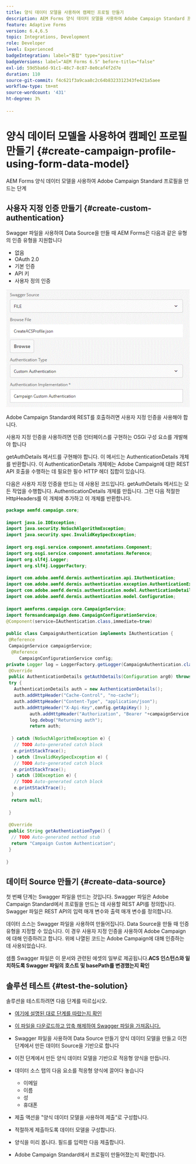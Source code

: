 ```yaml
---
title: 양식 데이터 모델을 사용하여 캠페인 프로필 만들기
description: AEM Forms 양식 데이터 모델을 사용하여 Adobe Campaign Standard 프로필을 만드는 단계
feature: Adaptive Forms
version: 6.4,6.5
topic: Integrations, Development
role: Developer
level: Experienced
badgeIntegration: label="통합" type="positive"
badgeVersions: label="AEM Forms 6.5" before-title="false"
exl-id: 59d5ba6d-91c1-48c7-8c87-8e0caf4f2d7e
duration: 110
source-git-commit: f4c621f3a9caa8c2c64b8323312343fe421a5aee
workflow-type: tm+mt
source-wordcount: '431'
ht-degree: 3%

---
```


# 양식 데이터 모델을 사용하여 캠페인 프로필 만들기 {#create-campaign-profile-using-form-data-model}

AEM Forms 양식 데이터 모델을 사용하여 Adobe Campaign Standard 프로필을 만드는 단계

## 사용자 지정 인증 만들기 {#create-custom-authentication}

Swagger 파일을 사용하여 Data Source을 만들 때 AEM Forms은 다음과 같은 유형의 인증 유형을 지원합니다

* 없음
* OAuth 2.0
* 기본 인증
* API 키
* 사용자 정의 인증

![campaigningfdm](assets/campaignfdm.gif)

Adobe Campaign Standard에 REST를 호출하려면 사용자 지정 인증을 사용해야 합니다.

사용자 지정 인증을 사용하려면 인증 인터페이스를 구현하는 OSGi 구성 요소를 개발해야 합니다

getAuthDetails 메서드를 구현해야 합니다. 이 메서드는 AuthenticationDetails 개체를 반환합니다. 이 AuthenticationDetails 개체에는 Adobe Campaign에 대한 REST API 호출을 수행하는 데 필요한 필수 HTTP 헤더 집합이 있습니다.

다음은 사용자 지정 인증을 만드는 데 사용된 코드입니다. getAuthDetails 메서드는 모든 작업을 수행합니다. AuthenticationDetails 개체를 만듭니다. 그런 다음 적절한 HttpHeaders를 이 개체에 추가하고 이 개체를 반환합니다.

```java
package aemfd.campaign.core;

import java.io.IOException;
import java.security.NoSuchAlgorithmException;
import java.security.spec.InvalidKeySpecException;

import org.osgi.service.component.annotations.Component;
import org.osgi.service.component.annotations.Reference;
import org.slf4j.Logger;
import org.slf4j.LoggerFactory;

import com.adobe.aemfd.dermis.authentication.api.IAuthentication;
import com.adobe.aemfd.dermis.authentication.exception.AuthenticationException;
import com.adobe.aemfd.dermis.authentication.model.AuthenticationDetails;
import com.adobe.aemfd.dermis.authentication.model.Configuration;

import aemforms.campaign.core.CampaignService;
import formsandcampaign.demo.CampaignConfigurationService;
@Component(service=IAuthentication.class,immediate=true)

public class CampaignAuthentication implements IAuthentication {
 @Reference
 CampaignService campaignService;
  @Reference
     CampaignConfigurationService config;
private Logger log = LoggerFactory.getLogger(CampaignAuthentication.class);
 @Override
 public AuthenticationDetails getAuthDetails(Configuration arg0) throws AuthenticationException {
 try {
   AuthenticationDetails auth = new AuthenticationDetails();
   auth.addHttpHeader("Cache-Control", "no-cache");
   auth.addHttpHeader("Content-Type", "application/json");
   auth.addHttpHeader("X-Api-Key",config.getApiKey() );
         auth.addHttpHeader("Authorization", "Bearer "+campaignService.getAccessToken());
         log.debug("Returning auth");
         return auth;
   
  } catch (NoSuchAlgorithmException e) {
   // TODO Auto-generated catch block
   e.printStackTrace();
  } catch (InvalidKeySpecException e) {
   // TODO Auto-generated catch block
   e.printStackTrace();
  } catch (IOException e) {
   // TODO Auto-generated catch block
   e.printStackTrace();
  }
  return null;
  
 }

 @Override
 public String getAuthenticationType() {
  // TODO Auto-generated method stub
  return "Campaign Custom Authentication";
 }

}
```

## 데이터 Source 만들기 {#create-data-source}

첫 번째 단계는 Swagger 파일을 만드는 것입니다. Swagger 파일은 Adobe Campaign Standard에서 프로필을 만드는 데 사용할 REST API를 정의합니다. Swagger 파일은 REST API의 입력 매개 변수와 출력 매개 변수를 정의합니다.

데이터 소스는 Swagger 파일을 사용하여 만들어집니다. Data Source을 만들 때 인증 유형을 지정할 수 있습니다. 이 경우 사용자 지정 인증을 사용하여 Adobe Campaign에 대해 인증하려고 합니다. 위에 나열된 코드는 Adobe Campaign에 대해 인증하는 데 사용되었습니다.

샘플 Swagger 파일은 이 문서와 관련된 에셋의 일부로 제공됩니다.**ACS 인스턴스와 일치하도록 Swagger 파일의 호스트 및 basePath를 변경했는지 확인**

## 솔루션 테스트 {#test-the-solution}

솔루션을 테스트하려면 다음 단계를 따르십시오.
* [여기에 설명된 대로 단계를 따랐는지 확인](aem-forms-with-campaign-standard-getting-started-tutorial.md)
* [이 파일을 다운로드하고 압축 해제하여 Swagger 파일을 가져옵니다.](assets/create-acs-profile-swagger-file.zip)
* Swagger 파일을 사용하여 Data Source 만들기
양식 데이터 모델을 만들고 이전 단계에서 만든 데이터 Source을 기반으로 합니다
* 이전 단계에서 만든 양식 데이터 모델을 기반으로 적응형 양식을 만듭니다.
* 데이터 소스 탭의 다음 요소를 적응형 양식에 끌어다 놓습니다

   * 이메일
   * 이름
   * 성
   * 휴대폰

* 제출 액션을 &quot;양식 데이터 모델을 사용하여 제출&quot;로 구성합니다.
* 적절하게 제출하도록 데이터 모델을 구성합니다.
* 양식을 미리 봅니다. 필드를 입력한 다음 제출합니다.
* Adobe Campaign Standard에서 프로필이 만들어졌는지 확인합니다.
